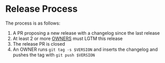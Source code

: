# Release Process

The process is as follows:

1. A PR proposing a new release with a changelog since the last release
1. At least 2 or more [OWNERS](OWNERS) must LGTM this release
1. The release PR is closed
1. An OWNER runs `git tag -s $VERSION` and inserts the changelog and pushes the tag with `git push $VERSION`